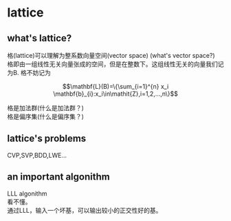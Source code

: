 # lattice    
## what's lattice?   
格(lattice)可以理解为整系数向量空间(vector space) (what's vector space?)   
格即由一组线性无关向量张成的空间，但是在整数下。这组线性无关的向量我们记为B. 格不妨记为   

$$\mathbf{L}(B)=\{\sum_{i=1}^{n} x_i \mathbf{b}_{i}:x_i\in\mathit{Z},i=1,2,...,n\}$$   

格是加法群(什么是加法群？)    
格是偏序集(什么是偏序集？)    

## lattice's problems    
CVP,SVP,BDD,LWE...    

## an important algonithm    
LLL algonithm   
看不懂。   
通过LLL，输入一个坏基，可以输出较小的正交性好的基。    

